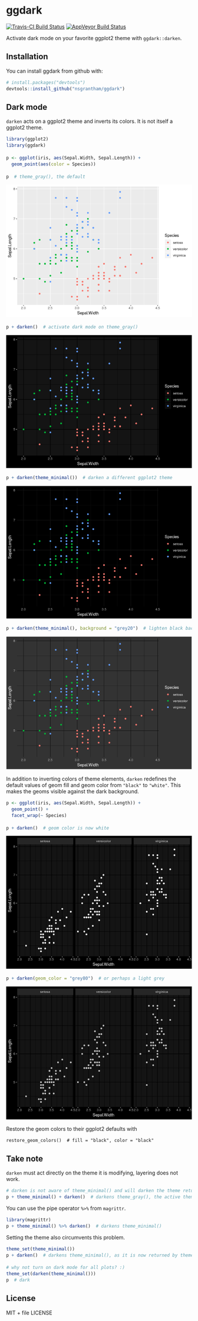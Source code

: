
<!-- README.md is generated from README.Rmd. Please edit that file -->
ggdark
======

[![Travis-CI Build Status](https://travis-ci.org/nsgrantham/ggdark.svg?branch=master)](https://travis-ci.org/nsgrantham/ggdark) [![AppVeyor Build Status](https://ci.appveyor.com/api/projects/status/github/nsgrantham/ggdark?branch=master&svg=true)](https://ci.appveyor.com/project/nsgrantham/ggdark)

Activate dark mode on your favorite ggplot2 theme with `ggdark::darken`.

Installation
------------

You can install ggdark from github with:

``` r
# install.packages("devtools")
devtools::install_github("nsgrantham/ggdark")
```

Dark mode
---------

`darken` acts on a ggplot2 theme and inverts its colors. It is not itself a ggplot2 theme.

``` r
library(ggplot2)
library(ggdark)

p <- ggplot(iris, aes(Sepal.Width, Sepal.Length)) + 
  geom_point(aes(color = Species))

p  # theme_gray(), the default
```

![](man/figures/gray-1.png)

``` r
p + darken()  # activate dark mode on theme_gray()
```

![](man/figures/darken-gray-1.png)

``` r
p + darken(theme_minimal())  # darken a different ggplot2 theme
```

![](man/figures/darken-minimal-1.png)

``` r
p + darken(theme_minimal(), background = "grey20")  # lighten black background
```

![](man/figures/grey-background-1.png)

In addition to inverting colors of theme elements, `darken` redefines the default values of geom fill and geom color from `"black"` to `"white"`. This makes the geoms visible against the dark background.

``` r
p <- ggplot(iris, aes(Sepal.Width, Sepal.Length)) +
  geom_point() +
  facet_wrap(~ Species)

p + darken()  # geom color is now white
```

![](man/figures/white-geom-color-1.png)

``` r
p + darken(geom_color = "grey80")  # or perhaps a light grey 
```

![](man/figures/grey-geom-color-1.png)

Restore the geom colors to their ggplot2 defaults with

    restore_geom_colors()  # fill = "black", color = "black"

Take note
---------

`darken` must act directly on the theme it is modifying, layering does not work.

``` r
# darken is not aware of theme_minimal() and will darken the theme returned by theme_get()
p + theme_minimal() + darken()  # darkens theme_gray(), the active theme
```

You can use the pipe operator `%>%` from `magrittr`.

``` r
library(magrittr)
p + theme_minimal() %>% darken()  # darkens theme_minimal()
```

Setting the theme also circumvents this problem.

``` r
theme_set(theme_minimal())
p + darken()  # darkens theme_minimal(), as it is now returned by theme_get()

# why not turn on dark mode for all plots? :)
theme_set(darken(theme_minimal()))
p  # dark
```

License
-------

MIT + file LICENSE
